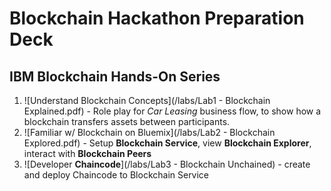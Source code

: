 # Blockchain Hackathon Preparation Deck


## IBM Blockchain Hands-On Series

1. ![Understand Blockchain Concepts](/labs/Lab1 - Blockchain Explained.pdf) - Role play for *Car Leasing* business flow, to show how a blockchain transfers assets between participants.
2. ![Familiar w/ Blockchain on Bluemix](/labs/Lab2 - Blockchain Explored.pdf) - Setup **Blockchain Service**, view **Blockchain Explorer**, interact with **Blockchain Peers**
3. ![Developer **Chaincode**](/labs/Lab3 - Blockchain Unchained) - create and deploy Chaincode to Blockchain Service
